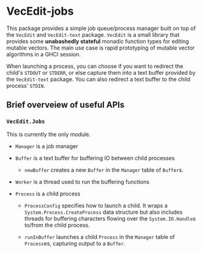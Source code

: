 # VecEdit-jobs

This package provides a simple job queue/process manager built on top
of the `VecEdit` and `VecEdit-text` package. `VecEdit` is a small
library that provides some **unabashedly stateful** monadic function
types for editing mutable vectors. The main use case is rapid
prototyping of mutable vector algorithms in a GHCI session.

When launching a process, you can choose if you want to redirect the
child's `STDOUT` or `STDERR`, or else capture them into a text buffer
provided by the `VecEdit-text` package. You can also redirect a text
buffer to the child process' `STDIN`.

## Brief overveiew of useful APIs

### `VecEdit.Jobs`

This is currently the only module.

- `Manager` is a job manager

- `Buffer` is a text buffer for buffering IO between child processes

  - `newBuffer` creates a new `Buffer` in the `Manager` table of
    `Buffer`s.

- `Worker` is a thread used to run the buffering functions

- `Process` is a child process

  - `ProcessConfig` specifies how to launch a child. It wraps a
    `System.Process.CreateProcess` data structure but also includes
    threads for buffering characters flowing over the
    `System.IO.Handle`s to/from the child process.

  - `runInBuffer` launches a child `Process` in the `Manager` table of
    `Process`es, capturing output to a `Buffer`.
